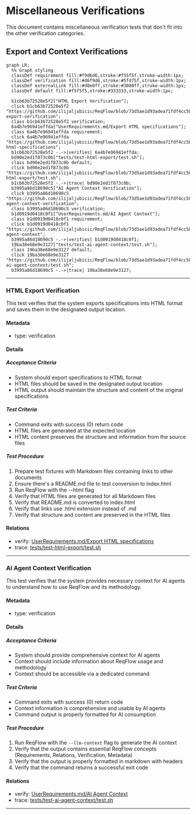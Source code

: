 # Miscellaneous Verifications

This document contains miscellaneous verification tests that don't fit into the other verification categories.

## Export and Context Verifications
```mermaid
graph LR;
  %% Graph styling
  classDef requirement fill:#f9d6d6,stroke:#f55f5f,stroke-width:1px;
  classDef verification fill:#d6f9d6,stroke:#5fd75f,stroke-width:1px;
  classDef externalLink fill:#d0e0ff,stroke:#3080ff,stroke-width:1px;
  classDef default fill:#f5f5f5,stroke:#333333,stroke-width:1px;

  b1cb63b72528e5f2["HTML Export Verification"];
  click b1cb63b72528e5f2 "https://github.com/ilijaljubicic/ReqFlow/blob/73d5ae1d93adea71fdf4cc508be4d1ae09be068f/specifications/Verifications/Misc.md#html-export-verification";
  class b1cb63b72528e5f2 verification;
  6a4b7e96941effda["UserRequirements.md/Export HTML specifications"];
  class 6a4b7e96941effda requirement;
  click 6a4b7e96941effda "https://github.com/ilijaljubicic/ReqFlow/blob/73d5ae1d93adea71fdf4cc508be4d1ae09be068f/specifications/UserRequirements.md#export-html-specifications";
  b1cb63b72528e5f2 -.->|verifies| 6a4b7e96941effda;
  bd90e2ed1f873c0b["tests/test-html-export/test.sh"];
  class bd90e2ed1f873c0b default;
  click bd90e2ed1f873c0b "https://github.com/ilijaljubicic/ReqFlow/blob/73d5ae1d93adea71fdf4cc508be4d1ae09be068f/tests/test-html-export/test.sh";
  b1cb63b72528e5f2 -.->|trace| bd90e2ed1f873c0b;
  b3995a86d18690c5["AI Agent Context Verification"];
  click b3995a86d18690c5 "https://github.com/ilijaljubicic/ReqFlow/blob/73d5ae1d93adea71fdf4cc508be4d1ae09be068f/specifications/Verifications/Misc.md#ai-agent-context-verification";
  class b3995a86d18690c5 verification;
  b1d0919d0418c0f1["UserRequirements.md/AI Agent Context"];
  class b1d0919d0418c0f1 requirement;
  click b1d0919d0418c0f1 "https://github.com/ilijaljubicic/ReqFlow/blob/73d5ae1d93adea71fdf4cc508be4d1ae09be068f/specifications/UserRequirements.md#ai-agent-context";
  b3995a86d18690c5 -.->|verifies| b1d0919d0418c0f1;
  19ba38e68e9e3127["tests/test-ai-agent-context/test.sh"];
  class 19ba38e68e9e3127 default;
  click 19ba38e68e9e3127 "https://github.com/ilijaljubicic/ReqFlow/blob/73d5ae1d93adea71fdf4cc508be4d1ae09be068f/tests/test-ai-agent-context/test.sh";
  b3995a86d18690c5 -.->|trace| 19ba38e68e9e3127;
```

---

### HTML Export Verification

This test verifies that the system exports specifications into HTML format and saves them in the designated output location.

#### Metadata
  * type: verification

#### Details

##### Acceptance Criteria
- System should export specifications to HTML format
- HTML files should be saved in the designated output location
- HTML output should maintain the structure and content of the original specifications

##### Test Criteria
- Command exits with success (0) return code
- HTML files are generated at the expected location
- HTML content preserves the structure and information from the source files

##### Test Procedure
1. Prepare test fixtures with Markdown files containing links to other documents
2. Ensure there's a README.md file to test conversion to index.html
3. Run ReqFlow with the --html flag
4. Verify that HTML files are generated for all Markdown files
5. Verify that README.md is converted to index.html
6. Verify that links use .html extension instead of .md
7. Verify that structure and content are preserved in the HTML files

#### Relations
  * verify: [UserRequirements.md/Export HTML specifications](../UserRequirements.md#export-html-specifications)
  * trace: [tests/test-html-export/test.sh](../../tests/test-html-export/test.sh)

---

### AI Agent Context Verification

This test verifies that the system provides necessary context for AI agents to understand how to use ReqFlow and its methodology.

#### Metadata
  * type: verification

#### Details

##### Acceptance Criteria
- System should provide comprehensive context for AI agents
- Context should include information about ReqFlow usage and methodology
- Context should be accessible via a dedicated command

##### Test Criteria
- Command exits with success (0) return code
- Context information is comprehensive and usable by AI agents
- Command output is properly formatted for AI consumption

##### Test Procedure
1. Run ReqFlow with the `--llm-context` flag to generate the AI context
2. Verify that the output contains essential ReqFlow concepts (Requirements, Relations, Verification, Metadata)
3. Verify that the output is properly formatted in markdown with headers
4. Verify that the command returns a successful exit code

#### Relations
  * verify: [UserRequirements.md/AI Agent Context](../UserRequirements.md#ai-agent-context)
  * trace: [tests/test-ai-agent-context/test.sh](../../tests/test-ai-agent-context/test.sh)

---